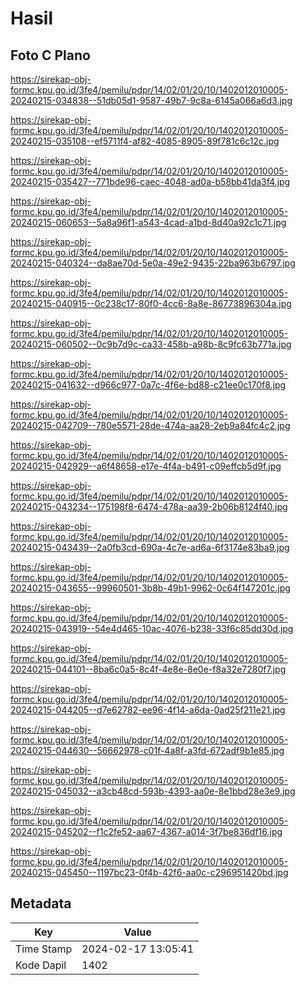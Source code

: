 # Hasil

## Foto C Plano

https://sirekap-obj-formc.kpu.go.id/3fe4/pemilu/pdpr/14/02/01/20/10/1402012010005-20240215-034838--51db05d1-9587-49b7-9c8a-6145a066a6d3.jpg

https://sirekap-obj-formc.kpu.go.id/3fe4/pemilu/pdpr/14/02/01/20/10/1402012010005-20240215-035108--ef5711f4-af82-4085-8905-89f781c6c12c.jpg

https://sirekap-obj-formc.kpu.go.id/3fe4/pemilu/pdpr/14/02/01/20/10/1402012010005-20240215-035427--771bde96-caec-4048-ad0a-b58bb41da3f4.jpg

https://sirekap-obj-formc.kpu.go.id/3fe4/pemilu/pdpr/14/02/01/20/10/1402012010005-20240215-060653--5a8a96f1-a543-4cad-a1bd-8d40a92c1c71.jpg

https://sirekap-obj-formc.kpu.go.id/3fe4/pemilu/pdpr/14/02/01/20/10/1402012010005-20240215-040324--da8ae70d-5e0a-49e2-9435-22ba963b6797.jpg

https://sirekap-obj-formc.kpu.go.id/3fe4/pemilu/pdpr/14/02/01/20/10/1402012010005-20240215-040915--0c238c17-80f0-4cc6-8a8e-86773896304a.jpg

https://sirekap-obj-formc.kpu.go.id/3fe4/pemilu/pdpr/14/02/01/20/10/1402012010005-20240215-060502--0c9b7d9c-ca33-458b-a98b-8c9fc63b771a.jpg

https://sirekap-obj-formc.kpu.go.id/3fe4/pemilu/pdpr/14/02/01/20/10/1402012010005-20240215-041632--d966c977-0a7c-4f6e-bd88-c21ee0c170f8.jpg

https://sirekap-obj-formc.kpu.go.id/3fe4/pemilu/pdpr/14/02/01/20/10/1402012010005-20240215-042709--780e5571-28de-474a-aa28-2eb9a84fc4c2.jpg

https://sirekap-obj-formc.kpu.go.id/3fe4/pemilu/pdpr/14/02/01/20/10/1402012010005-20240215-042929--a6f48658-e17e-4f4a-b491-c09effcb5d9f.jpg

https://sirekap-obj-formc.kpu.go.id/3fe4/pemilu/pdpr/14/02/01/20/10/1402012010005-20240215-043234--175198f8-6474-478a-aa39-2b06b8124f40.jpg

https://sirekap-obj-formc.kpu.go.id/3fe4/pemilu/pdpr/14/02/01/20/10/1402012010005-20240215-043439--2a0fb3cd-690a-4c7e-ad6a-6f3174e83ba9.jpg

https://sirekap-obj-formc.kpu.go.id/3fe4/pemilu/pdpr/14/02/01/20/10/1402012010005-20240215-043655--99960501-3b8b-49b1-9962-0c64f147201c.jpg

https://sirekap-obj-formc.kpu.go.id/3fe4/pemilu/pdpr/14/02/01/20/10/1402012010005-20240215-043919--54e4d465-10ac-4076-b238-33f6c85dd30d.jpg

https://sirekap-obj-formc.kpu.go.id/3fe4/pemilu/pdpr/14/02/01/20/10/1402012010005-20240215-044101--8ba6c0a5-8c4f-4e8e-8e0e-f8a32e7280f7.jpg

https://sirekap-obj-formc.kpu.go.id/3fe4/pemilu/pdpr/14/02/01/20/10/1402012010005-20240215-044205--d7e62782-ee96-4f14-a6da-0ad25f211e21.jpg

https://sirekap-obj-formc.kpu.go.id/3fe4/pemilu/pdpr/14/02/01/20/10/1402012010005-20240215-044630--56662978-c01f-4a8f-a3fd-672adf9b1e85.jpg

https://sirekap-obj-formc.kpu.go.id/3fe4/pemilu/pdpr/14/02/01/20/10/1402012010005-20240215-045032--a3cb48cd-593b-4393-aa0e-8e1bbd28e3e9.jpg

https://sirekap-obj-formc.kpu.go.id/3fe4/pemilu/pdpr/14/02/01/20/10/1402012010005-20240215-045202--f1c2fe52-aa67-4367-a014-3f7be836df16.jpg

https://sirekap-obj-formc.kpu.go.id/3fe4/pemilu/pdpr/14/02/01/20/10/1402012010005-20240215-045450--1197bc23-0f4b-42f6-aa0c-c296951420bd.jpg


## Metadata

| Key        | Value               |
| ---------- | ------------------- |
| Time Stamp | 2024-02-17 13:05:41 |
| Kode Dapil | 1402                |



